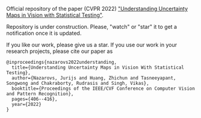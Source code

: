 Official repository of the paper (CVPR 2022)  ["Understanding Uncertainty Maps in Vision with Statistical Testing"](https://openaccess.thecvf.com/content/CVPR2022/papers/Nazarovs_Understanding_Uncertainty_Maps_in_Vision_With_Statistical_Testing_CVPR_2022_paper.pdf).

Repository is under construction. Please, "watch" or "star" it to get a notification once it is updated. 

If you like our work, please give us a star. If you use our work in your research projects,
please cite our paper as
```
@inproceedings{nazarovs2022understanding,
  title={Understanding Uncertainty Maps in Vision With Statistical Testing},
  author={Nazarovs, Jurijs and Huang, Zhichun and Tasneeyapant, Songwong and Chakraborty, Rudrasis and Singh, Vikas},
  booktitle={Proceedings of the IEEE/CVF Conference on Computer Vision and Pattern Recognition},
  pages={406--416},
  year={2022}
}
```
